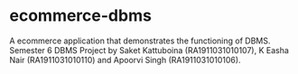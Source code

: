 # ecommerce-dbms
A ecommerce application that demonstrates the functioning of DBMS.
Semester 6 DBMS Project by Saket Kattuboina (RA1911031010107), K Easha Nair (RA1911031010110) and Apoorvi Singh (RA1911031010106).
